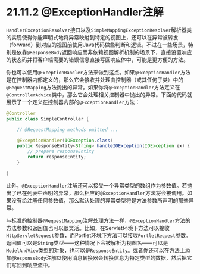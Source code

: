 # 21.11.2 @ExceptionHandler注解

`HandlerExceptionResolver`接口以及`SimpleMappingExceptionResolver`解析器类的实现使得你能声明式地将异常映射到特定的视图上，还可以在异常被转发（forward）到对应的视图前使用Java代码做些判断和逻辑。不过在一些场景，特别是依靠`@ResponseBody`返回响应而非依赖视图解析机制的场景下，直接设置响应的状态码并将客户端需要的错误信息直接写回响应体中，可能是更方便的方法。

你也可以使用`@ExceptionHandler`方法来做到这点。如果`@ExceptionHandler`方法是在控制器内部定义的，那么它会接收并处理由控制器（或其任何子类）中的`@RequestMapping`方法抛出的异常。如果你将`@ExceptionHandler`方法定义在`@ControllerAdvice`类中，那么它会处理相关控制器中抛出的异常。下面的代码就展示了一个定义在控制器内部的`@ExceptionHandler`方法：

```java
@Controller
public class SimpleController {

    // @RequestMapping methods omitted ...

    @ExceptionHandler(IOException.class)
    public ResponseEntity<String> handleIOException(IOException ex) {
        // prepare responseEntity
        return responseEntity;
    }

}
```

此外，`@ExceptionHandler`注解还可以接受一个异常类型的数组作为参数值。若抛出了已在列表中声明的异常，那么相应的`@ExceptionHandler`方法将会被调用。如果没有给注解任何参数值，那么默认处理的异常类型将是方法参数所声明的那些异常。

与标准的控制器`@RequestMapping`注解处理方法一样，`@ExceptionHandler`方法的方法参数和返回值也可以很灵活。比如，在Servlet环境下方法可以接收`HttpServletRequest`参数，而Portlet环境下方法可以接收`PortletRequest`参数。返回值可以是`String`类型——这种情况下会被解析为视图名——可以是`ModelAndView`类型的对象，也可以是`ResponseEntity`。或者你还可以在方法上添加`@ResponseBody`注解以使用消息转换器会转换信息为特定类型的数据，然后把它们写回到响应流中。
